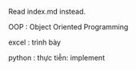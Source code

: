 Read index.md instead.

OOP : Object Oriented Programming

excel : trình bày

python : thực tiễn: implement  